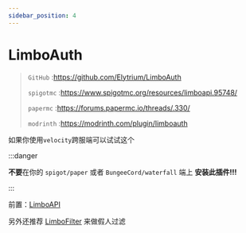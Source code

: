 ```yaml
---
sidebar_position: 4
---
```


# LimboAuth
> `GitHub` :https://github.com/Elytrium/LimboAuth
>
> `spigotmc` :https://www.spigotmc.org/resources/limboapi.95748/
>
> `papermc` :https://forums.papermc.io/threads/.330/
>
> `modrinth` :https://modrinth.com/plugin/limboauth

如果你使用`velocity`跨服端可以试试这个

:::danger

**不要**在你的 `spigot/paper` 或者 `BungeeCord/waterfall` 端上 **安装此插件!!!**

:::

前置：[LimboAPI](https://github.com/Elytrium/LimboAPI)

另外还推荐 [LimboFilter](https://github.com/Elytrium/LimboFilter) 来做假人过滤